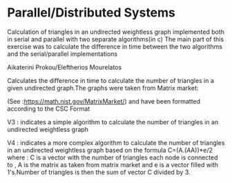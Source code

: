 # Parallel/Distributed Systems
Calculation of triangles in an undirected weightless graph implemented both in serial and parallel with two separate algorithms(in c)
The main part of this exercise was to calculate the difference in time between the two algorithms and the serial/parallel implementations

  Aikaterini Prokou/Eleftherios Mourelatos


  Calculates the difference in time
  to calculate the number of triangles in a
  given undirected graph.The graphs were
  taken from Matrix market:
  
  (See :https://math.nist.gov/MatrixMarket/)
  and have been formatted according to the CSC Format
  
  V3 : indicates a simple algorithm to calculate the number of triangles in an undirected weightless graph
  
  V4 : indicates a more complex algorithm to calculate the number of triangles in an undirected weightless graph
  based on the formula C=(A.*(A*A))*e/2 where : C is a vector with the number of triangles each node is connected to ,
  A is the matrix as taken from matrix market and e is a vector filled with 1's.Number of triangles is then
  the sum of vector C divided by 3.


